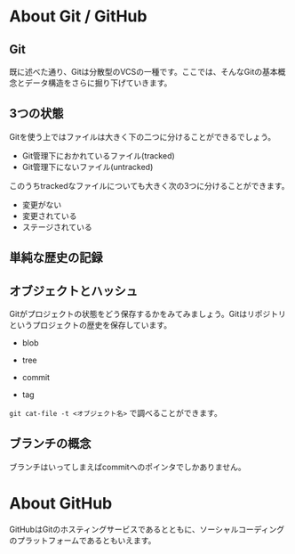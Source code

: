 # About Git / GitHub

## Git
既に述べた通り、Gitは分散型のVCSの一種です。ここでは、そんなGitの基本概念とデータ構造をさらに掘り下げていきます。

## 3つの状態
Gitを使う上ではファイルは大きく下の二つに分けることができるでしょう。

- Git管理下におかれているファイル(tracked)
- Git管理下にないファイル(untracked)

このうちtrackedなファイルについても大きく次の3つに分けることができます。

- 変更がない
- 変更されている
- ステージされている

## 単純な歴史の記録

## オブジェクトとハッシュ
Gitがプロジェクトの状態をどう保存するかをみてみましょう。Gitはリポジトリというプロジェクトの歴史を保存しています。

- blob
- tree

- commit
- tag

`git cat-file -t <オブジェクト名>` で調べることができます。


## ブランチの概念
ブランチはいってしまえばcommitへのポインタでしかありません。

# About GitHub
GitHubはGitのホスティングサービスであるとともに、ソーシャルコーディングのプラットフォームであるともいえます。
